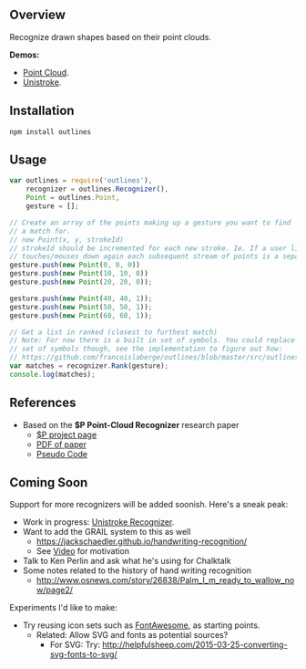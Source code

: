 ## Overview
Recognize drawn shapes based on their point clouds.

**Demos:**
 - [Point Cloud](http://francoislaberge.com/outlines/point-cloud/).
 - [Unistroke](http://francoislaberge.com/outlines/unistroke/).

## Installation

    npm install outlines

## Usage

```js
var outlines = require('outlines'),
    recognizer = outlines.Recognizer(),
    Point = outlines.Point,
    gesture = [];

// Create an array of the points making up a gesture you want to find
// a match for.
// new Point(x, y, strokeId)
// strokeId should be incremented for each new stroke. Ie. If a user lifts and
// touches/mouses down again each subsequent stream of points is a separate stroke
gesture.push(new Point(0, 0, 0))
gesture.push(new Point(10, 10, 0))
gesture.push(new Point(20, 20, 0));

gesture.push(new Point(40, 40, 1));
gesture.push(new Point(50, 50, 1));
gesture.push(new Point(60, 60, 1));

// Get a list in ranked (closest to furthest match)
// Note: For now there is a built in set of symbols. You could replace a recognizers
// set of symbols though, see the implementation to figure out how:
// https://github.com/francoislaberge/outlines/blob/master/src/outlines.js#L107-L152
var matches = recognizer.Rank(gesture);
console.log(matches);
```

## References
  - Based on the **$P Point-Cloud Recognizer** research paper
    - [$P project page](http://depts.washington.edu/aimgroup/proj/dollar/pdollar.html)
    - [PDF of paper](http://faculty.washington.edu/wobbrock/pubs/icmi-12.pdf)
    - [Pseudo Code](http://depts.washington.edu/aimgroup/proj/dollar/pdollar.pdf)

## Coming Soon
Support for more recognizers will be added soonish. Here's a sneak peak:
  - Work in progress: [Unistroke Recognizer](http://francoislaberge.com/outlines/examples/unistroke.html).
  - Want to add the GRAIL system to this as well
    - https://jackschaedler.github.io/handwriting-recognition/
    - See [Video](https://www.youtube.com/watch?v=p2LZLYcu_JY&feature=youtu.be&t=24m30s) for motivation
  - Talk to Ken Perlin and ask what he's using for Chalktalk
  - Some notes related to the history of hand writing recognition
    - http://www.osnews.com/story/26838/Palm_I_m_ready_to_wallow_now/page2/

Experiments I'd like to make:
  - Try reusing icon sets such as [FontAwesome](http://fontawesome.io/icons/), as starting points.
    - Related: Allow SVG and fonts as potential sources?
        - For SVG: Try: http://helpfulsheep.com/2015-03-25-converting-svg-fonts-to-svg/
